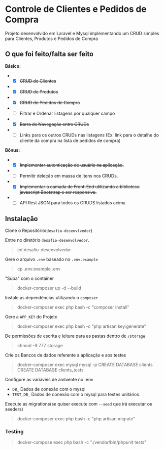 
# Controle de Clientes e Pedidos de Compra

Projeto desenvolvido em Laravel e Mysql implementando um CRUD simples para Clientes, Produtos e Pedidos de Compra

## O que foi feito/falta ser feito

**Básico:**
-  - [x] ~~CRUD de Clientes~~
-  - [x] ~~CRUD de Produtos~~
-  - [x] ~~CRUD de Pedidos de Compra~~
-  - [ ] Filtrar e Ordenar listagens por qualquer campo
-  - [x] ~~Barra de Navegação entre CRUDs~~
-  - [ ] Links para os outros CRUDs nas listagens (Ex: link para o detalhe do cliente da compra na lista de pedidos de compra)

**Bônus:**
-  - [x] ~~Implementar autenticação de usuário na aplicação.~~
-  - [ ] Permitir deleção em massa de itens nos CRUDs.
-  - [x] ~~Implementar a camada de Front-End utilizando a biblioteca javascript Bootstrap e ser responsiva.~~
-  - [ ] API Rest JSON para todos os CRUDS listados acima.

## Instalação

Clone o Repositório(`desafio-desenvlvedor`)  

Entre no diretório `desafio-desenvolvedor`.

> cd desafio-desenvolvedor

Gere o arquivo `.env` baseado no `.env.example`

> cp .env.example .env

"Suba" com o container

> docker-composer up -d --build

Instale as dependências utilizando o `composer`
> docker-composer exec php bash -c "composer install"

Gere a `APP_KEY` do Projeto
> docker-composer exec php bash -c "php artisan key:generate"

De permissões de escrita e leitura para as pastas dentro de `/storage` 
> chmod -R 777 storage

Crie os Bancos de dados referente a aplicação e aos testes
> docker-composer exec mysql mysql -p
> CREATE DATABASE clients
> CREATE DATABASE clients_tests

Configure as variáveis de ambiente no .env
* `DB_` Dados de conexão com o mysql
* `TEST_DB_` Dados de conexão com o mysql para testes unitários

Execute as migrations(se quiser execute com `--seed` que irá executar os seeders)
> docker-composer exec php bash -c "php artisan migrate"


### Testing  

>docker-compose exec php bash -c "./vendor/bin/phpunit tests"

